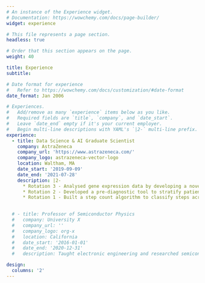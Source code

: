 ```yaml
---
# An instance of the Experience widget.
# Documentation: https://wowchemy.com/docs/page-builder/
widget: experience

# This file represents a page section.
headless: true

# Order that this section appears on the page.
weight: 40

title: Experience
subtitle:

# Date format for experience
#   Refer to https://wowchemy.com/docs/customization/#date-format
date_format: Jan 2006

# Experiences.
#   Add/remove as many `experience` items below as you like.
#   Required fields are `title`, `company`, and `date_start`.
#   Leave `date_end` empty if it's your current employer.
#   Begin multi-line descriptions with YAML's `|2-` multi-line prefix.
experience:
  - title: Data Science & AI Graduate Scientist
    company: AstraZeneca
    company_url: 'https://www.astrazeneca.com/'
    company_logo: astrazeneca-vector-logo
    location: Waltham, MA
    date_start: '2019-09-09'
    date_end: '2021-07-28'
    description: |2-
      * Rotation 3 - Analysed gene expression data by developing a novel transformation. Ultimately, we predicted compound-dose toxicity from the Toxicogenomics-Gates dataset and classfied cancer subtypes from the The Cancer Genome Atlas (TCGA) dataset.
      * Rotation 2 - Developed a pre-diagnostic tool to stratify patients with Nonalcoholic Fatty Liver Disease using abdominal MRI data from the UK biobank.
      * Rotation 1 - Built a step count algorithm to classify steps across two wearable different devices.

      
  # - title: Professor of Semiconductor Physics
  #   company: University X
  #   company_url: ''
  #   company_logo: org-x
  #   location: California
  #   date_start: '2016-01-01'
  #   date_end: '2020-12-31'
  #   description: Taught electronic engineering and researched semiconductor physics.

design:
  columns: '2'
---
```

